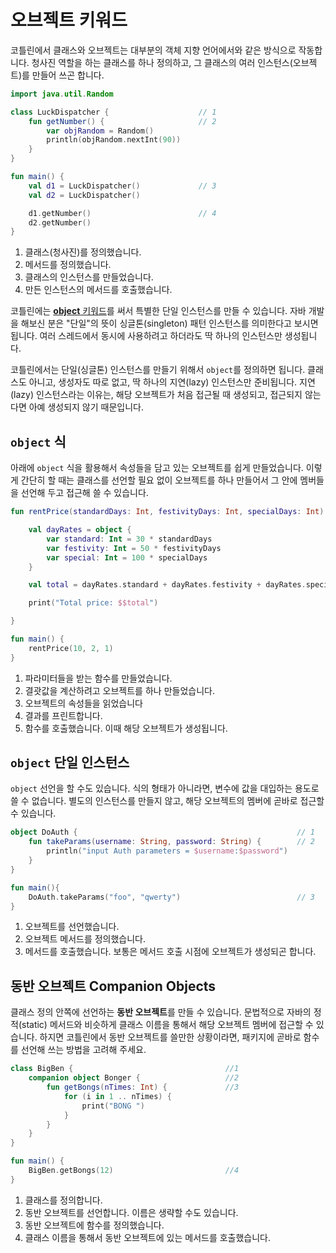 # 오브젝트 키워드

코틀린에서 클래스와 오브젝트는 대부분의 객체 지향 언어에서와 같은 방식으로 작동합니다. 청사진 역할을 하는 클래스를 하나 정의하고, 그 클래스의 여러 인스턴스(오브젝트)를 만들어 쓰곤 합니다.

```kotlin
import java.util.Random

class LuckDispatcher {                    // 1
    fun getNumber() {                     // 2
        var objRandom = Random()
        println(objRandom.nextInt(90))
    }
}

fun main() {
    val d1 = LuckDispatcher()             // 3
    val d2 = LuckDispatcher()

    d1.getNumber()                        // 4
    d2.getNumber()
}
```

1. 클래스(청사진)를 정의했습니다.
2. 메서드를 정의했습니다.
3. 클래스의 인스턴스를 만들었습니다.
4. 만든 인스턴스의 메서드를 호출했습니다.

코틀린에는 [**object** 키워드](https://kotlinlang.org/docs/reference/object-declarations.html)를 써서 특별한 단일 인스턴스를 만들 수 있습니다. 자바 개발을 해보신 분은 "단일"의 뜻이 싱글톤(singleton) 패턴 인스턴스를 의미한다고 보시면 됩니다. 여러 스레드에서 동시에 사용하려고 하더라도 딱 하나의 인스턴스만 생성됩니다.

코틀린에서는 단일(싱글톤) 인스턴스를 만들기 위해서 `object`를 정의하면 됩니다. 클래스도 아니고, 생성자도 따로 없고, 딱 하나의 지연(lazy) 인스턴스만 준비됩니다. 지연(lazy) 인스턴스라는 이유는, 해당 오브젝트가 처음 접근될 때 생성되고, 접근되지 않는다면 아예 생성되지 않기 때문입니다.

## `object` 식

아래에 `object` 식을 활용해서 속성들을 담고 있는 오브젝트를 쉽게 만들었습니다. 이렇게 간단히 할 때는 클래스를 선언할 필요 없이 오브젝트를 하나 만들어서 그 안에 멤버들을 선언해 두고 접근해 쓸 수 있습니다.

```kotlin
fun rentPrice(standardDays: Int, festivityDays: Int, specialDays: Int): Unit {  // 1

    val dayRates = object {                                                     // 2
        var standard: Int = 30 * standardDays
        var festivity: Int = 50 * festivityDays
        var special: Int = 100 * specialDays
    }

    val total = dayRates.standard + dayRates.festivity + dayRates.special       // 3

    print("Total price: $$total")                                               // 4

}

fun main() {
    rentPrice(10, 2, 1)                                                         // 5
}
```

1. 파라미터들을 받는 함수를 만들었습니다.
2. 결괏값을 계산하려고 오브젝트를 하나 만들었습니다.
3. 오브젝트의 속성들을 읽었습니다
4. 결과를 프린트합니다.
5. 함수를 호출했습니다. 이때 해당 오브젝트가 생성됩니다.

## `object` 단일 인스턴스

`object` 선언을 할 수도 있습니다. 식의 형태가 아니라면, 변수에 값을 대입하는 용도로 쓸 수 없습니다. 별도의 인스턴스를 만들지 않고, 해당 오브젝트의 멤버에 곧바로 접근할 수 있습니다.

```kotlin
object DoAuth {                                                 // 1
    fun takeParams(username: String, password: String) {        // 2
        println("input Auth parameters = $username:$password")
    }
}

fun main(){
    DoAuth.takeParams("foo", "qwerty")                          // 3
}

```

1. 오브젝트를 선언했습니다.
2. 오브젝트 메서드를 정의했습니다.
3. 메서드를 호출했습니다. 보통은 메서드 호출 시점에 오브젝트가 생성되곤 합니다.

## 동반 오브젝트 Companion Objects

클래스 정의 안쪽에 선언하는 **동반 오브젝트**를 만들 수 있습니다. 문법적으로 자바의 정적(static) 메서드와 비슷하게 클래스 이름을 통해서 해당 오브젝트 멤버에 접근할 수 있습니다. 하지면 코틀린에서 동반 오브젝트를 쓸만한 상황이라면, 패키지에 곧바로 함수를 선언해 쓰는 방법을 고려해 주세요.

```kotlin
class BigBen {                                  //1
    companion object Bonger {                   //2
        fun getBongs(nTimes: Int) {             //3
            for (i in 1 .. nTimes) {
                print("BONG ")
            }
        }
    }
}

fun main() {
    BigBen.getBongs(12)                         //4
}
```

1. 클래스를 정의합니다.
2. 동반 오브젝트를 선언합니다. 이름은 생략할 수도 있습니다.
3. 동반 오브젝트에 함수를 정의했습니다.
4. 클래스 이름을 통해서 동반 오브젝트에 있는 메서드를 호출했습니다.
